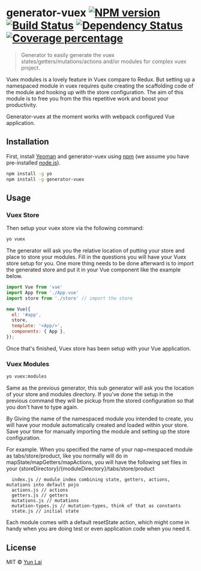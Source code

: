 # generator-vuex [![NPM version][npm-image]][npm-url] [![Build Status][travis-image]][travis-url] [![Dependency Status][daviddm-image]][daviddm-url] [![Coverage percentage][coveralls-image]][coveralls-url]
> Generator to easily generate the vuex states/getters/mutations/actions and/or modules for complex vuex project.

Vuex modules is a lovely feature in Vuex compare to Redux. But setting up a namespaced module in vuex requires quite creating the scaffolding code of the module and hooking up with the store configuration. The aim of this module is to free you from the this repetitive work and boost your productivity.

Generator-vuex at the moment works with webpack configured Vue application.

## Installation

First, install [Yeoman](http://yeoman.io) and generator-vuex using [npm](https://www.npmjs.com/) (we assume you have pre-installed [node.js](https://nodejs.org/)).

```bash
npm install -g yo
npm install -g generator-vuex
```

## Usage

### Vuex Store

Then setup your vuex store via the following command:

```bash
yo vuex
```

The generator will ask you the relative location of putting your store and place to store your modules. Fill in the questions you will have your Vuex store setup for you. One more thing needs to be done afterward is to import the generated store and put it in your Vue component like the example below.

```javascript
import Vue from 'vue'
import App from './App.vue'
import store from './store' // import the store

new Vue({
  el: '#app',
  store,
  template: '<App/>',
  components: { App },
});
```

Once that's finished, Vuex store has been setup with your Vue application.

### Vuex Modules

```bash
yo vuex:modules
```

Same as the previous generator, this sub generator will ask you the location of your store and modules directory. If you've done the setup in the previous command they will be pickup from the stored configuration so that you don't have to type again.

By Giving the name of the namespaced module you intended to create, you will have your module automatically created and loaded within your store. Save your time for manually importing the module and setting up the store configuration.

For example. When you specified the name of your nap=mespaced module as tabs/store/product, like you normally will do in mapState/mapGetters/mapActions, you will have the following set files in your {storeDirectory}/{moduleDirectory}/tabs/store/product

```
  index.js // module index combining state, getters, actions, mutations into default pojo
  actions.js // actions
  getters.js // getters
  mutations.js // mutations
  mutation-types.js // mutation-types, think of that as constants
  state.js // initial state
```

Each module comes with a default resetState action, which might come in handy when you are doing test or even application code when you need it.

## License

MIT © [Yun Lai](https://github.com/lyonlai)


[npm-image]: https://badge.fury.io/js/generator-vuex.svg
[npm-url]: https://npmjs.org/package/generator-vuex
[travis-image]: https://travis-ci.org/lyonlai/generator-vuex.svg?branch=master
[travis-url]: https://travis-ci.org/lyonlai/generator-vuex
[daviddm-image]: https://david-dm.org/lyonlai/generator-vuex.svg?theme=shields.io
[daviddm-url]: https://david-dm.org/lyonlai/generator-vuex
[coveralls-image]: https://coveralls.io/repos/lyonlai/generator-vuex/badge.svg
[coveralls-url]: https://coveralls.io/r/lyonlai/generator-vuex
